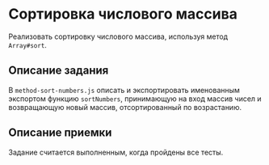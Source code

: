 # Сортировка числового массива

Реализовать сортировку числового массива, используя метод `Array#sort`.

## Описание задания

В `method-sort-numbers.js` описать и экспортировать именованным экспортом функцию `sortNumbers`, принимающую на вход массив чисел и возвращающую новый массив, отсортированный по возрастанию.

## Описание приемки

Задание считается выполненным, когда пройдены все тесты.
